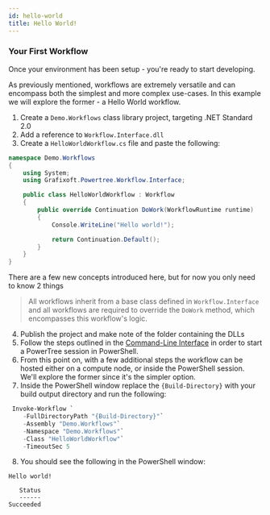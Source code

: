 ```yaml
---
id: hello-world
title: Hello World!
---
```


### Your First Workflow

Once your environment has been setup - you're ready to start developing.

As previously mentioned, workflows are extremely versatile and can encompass both the simplest and more complex use-cases. In this example we will explore the former - a Hello World workflow.

1. Create a `Demo.Workflows` class library project, targeting .NET Standard 2.0
2. Add a reference to `Workflow.Interface.dll`
3. Create a `HelloWorldWorkflow.cs` file and paste the following:

```c#
namespace Demo.Workflows
{
    using System;
    using Grafixoft.Powertree.Workflow.Interface;

    public class HelloWorldWorkflow : Workflow
    {
        public override Continuation DoWork(WorkflowRuntime runtime)
        {
            Console.WriteLine("Hello world!");

            return Continuation.Default();
        }
    }
}
```

There are a few new concepts introduced here, but for now you only need to know 2 things 
>All workflows inherit from a base class defined in `Workflow.Interface` and all workflows are required to override the `DoWork` method, which encompasses this workflow's logic.

4. Publish the project and make note of the folder containing the DLLs
5. Follow the steps outlined in the [Command-Line Interface](../service/cli) in order to start a PowerTree session in PowerShell.
6. From this point on, with a few additional steps the workflow can be hosted either on a compute node, or inside the PowerShell session. We'll explore the former since it's the simpler option.
7. Inside the PowerShell window replace the `{Build-Directory}` with your build output directory and run the following:

```powershell
 Invoke-Workflow `
    -FullDirectoryPath "{Build-Directory}"`
    -Assembly "Demo.Workflows"`
    -Namespace "Demo.Workflows"`
    -Class "HelloWorldWorkflow"`
    -TimeoutSec 5
```
8. You should see the following in the PowerShell window:

```
Hello world!

   Status
   ------
Succeeded
```